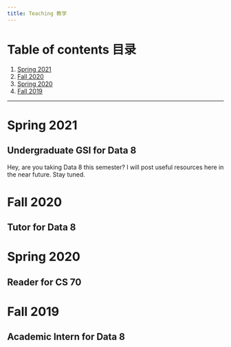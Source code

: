 ```yaml
---
title: Teaching 教学
---
```


# Table of contents 目录

1. [Spring 2021](#spring-2021)
2. [Fall 2020](#fall-2020)
3. [Spring 2020](#spring-2020)
4. [Fall 2019](#fall-2019)

***

# Spring 2021

## Undergraduate GSI for Data 8

Hey, are you taking Data 8 this semester? I will post useful resources here in the near future. Stay tuned.

# Fall 2020

## Tutor for Data 8

# Spring 2020

## Reader for CS 70

# Fall 2019

## Academic Intern for Data 8